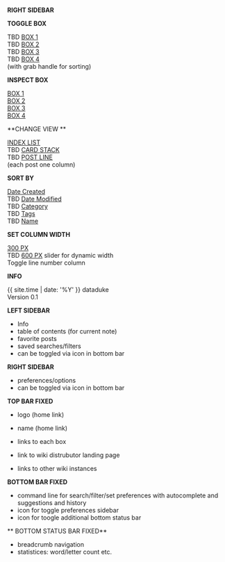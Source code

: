 
**RIGHT SIDEBAR**

**TOGGLE BOX**

TBD [BOX 1](/blog1/index.html)  
TBD [BOX 2](/blog2/index.html)  
TBD [BOX 3](/blog3/index.html)  
TBD [BOX 4](/blog4/index.html)  
(with grab handle for sorting)

**INSPECT BOX**

[BOX 1](/blog1/index.html)  
[BOX 2](/blog2/index.html)  
[BOX 3](/blog3/index.html)  
[BOX 4](/blog4/index.html)  

**CHANGE VIEW **

[INDEX LIST](/name.html)  
TBD  [CARD STACK](/name.html)  
TBD  [POST LINE](/name.html)  
(each post one column)

**SORT BY**

[Date Created](/datecreated.html)  
TBD [Date Modified](/datemodified.html)  
TBD [Category](/category.html)  
TBD [Tags](/tags.html)  
TBD [Name](/name.html)  

**SET COLUMN WIDTH**

[300 PX](/tags.html)  
TBD [600 PX](/name.html) 
slider for dynamic width  
Toggle line number column

**INFO**

{{ site.time | date: '%Y' }} dataduke  
Version 0.1

**LEFT SIDEBAR**

- Info
- table of contents (for current note)
- favorite posts
- saved searches/filters
- can be toggled via icon in bottom bar

**RIGHT SIDEBAR**

- preferences/options
- can be toggled via icon in bottom bar

**TOP BAR FIXED**

- logo (home link)
- name (home link)
- links to each box

- link to wiki distrubutor landing page
- links to other wiki instances 

**BOTTOM BAR FIXED**

- command line for search/filter/set preferences with autocomplete and suggestions and history
- icon for toggle preferences sidebar
- icon for toogle additional bottom status bar 

** BOTTOM STATUS BAR FIXED**

- breadcrumb navigation
- statistices: word/letter count etc.
